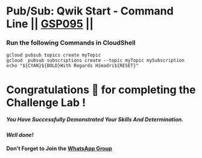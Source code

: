 # Pub/Sub: Qwik Start - Command Line || [GSP095](https://www.cloudskillsboost.google/course_templates/637/labs/464357) ||

### Run the following Commands in CloudShell
```
gcloud pubsub topics create myTopic
gcloud  pubsub subscriptions create --topic myTopic mySubscription
echo "${CYAN}${BOLD}With Regards Himadri${RESET}"
```

# Congratulations 🎉 for completing the Challenge Lab !

##### *You Have Successfully Demonstrated Your Skills And Determination.*

#### *Well done!*

#### Don't Forget to Join the [WhatsApp Group](https://chat.whatsapp.com/CcX9gXycV1lKmOjnZQCk7g) 
